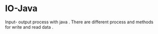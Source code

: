 # IO-Java
Input- output process with java .
There are different process and methods for write and read data . 

